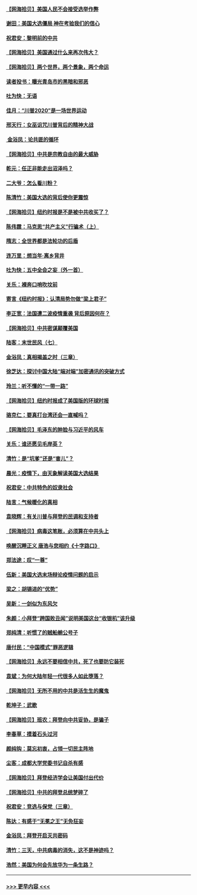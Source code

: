 #### [【网海拾贝】美国人民不会接受选举作弊](../pages/nsc993/n12528850.md?t=11062302) 
#### [谢田：美国大选僵局 神在考验我们的信心](../pages/nsc993/n12527932.md?t=11062302) 
#### [祝君安：黎明前的中共](../pages/nsc993/n12524071.md?t=11062302) 
#### [【网海拾贝】美国通过什么来再次伟大？](../pages/nsc993/n12523844.md?t=11062302) 
#### [【网海拾贝】两个世界，两个景象，两个命运](../pages/nsc993/n12521419.md?t=11062302) 
#### [读者投书：曝光青岛市的黑暗和邪恶](../pages/nsc993/n12520988.md?t=11062302) 
#### [吐为快：无语](../pages/nsc993/n12518588.md?t=11062302) 
#### [佳月：“川普2020”是一场世界运动](../pages/nsc993/n12518581.md?t=11062302) 
#### [邢天行：女巫诅咒川普背后的精神大战](../pages/nsc993/n12517257.md?t=11062302) 
#### [ 金浴凤：论共匪的循环](../pages/nsc993/n12517133.md?t=11062302) 
#### [【网海拾贝】中共是宗教自由的最大威胁](../pages/nsc993/n12516879.md?t=11062302) 
#### [乾元：任正非能走出沼泽吗？](../pages/nsc993/n12515831.md?t=11062302) 
#### [二大爷：怎么看川粉？](../pages/nsc993/n12515820.md?t=11062302) 
#### [陈清竹：美国大选的背后使你更震惊](../pages/nsc993/n12515589.md?t=11062302) 
#### [【网海拾贝】纽约时报是不是被中共收买了？](../pages/nsc993/n12515122.md?t=11062302) 
#### [陈伟霆：马克思“共产主义”行骗术（上）](../pages/nsc993/n12510217.md?t=11062302) 
#### [隋志：全世界都是法轮功的后盾](../pages/nsc993/n12510636.md?t=11062302) 
#### [连万里：想当年‧离乡背井](../pages/nsc993/n12510623.md?t=11062302) 
#### [吐为快：五中全会之妄（外一首）](../pages/nsc993/n12510470.md?t=11062302) 
#### [关乐：裸奔口哨吹坟前](../pages/nsc993/n12510403.md?t=11062302) 
#### [寄言《纽约时报》：认清局势勿做“梁上君子”](../pages/nsc993/n12510042.md?t=11062302) 
#### [李正宽：法国遭二波疫情重袭 背后原因何在？](../pages/nsc993/n12509971.md?t=11062302) 
#### [【网海拾贝】中共密谋颠覆美国](../pages/nsc993/n12509816.md?t=11062302) 
#### [陆客：末世民风（七）](../pages/nsc993/n12507822.md?t=11062302) 
#### [金浴凤：真相揭盖之时（三章）](../pages/nsc993/n12507804.md?t=11062302) 
#### [徐芝达：探讨中国大陆“端对端”加密通讯的突破方式](../pages/nsc993/n12507682.md?t=11062302) 
#### [玲兰：听不懂的“一带一路”](../pages/nsc993/n12507669.md?t=11062302) 
#### [【网海拾贝】纽约时报成了美国版的环球时报](../pages/nsc993/n12507053.md?t=11062302) 
#### [骆克仁：要真打台湾还会一直喊吗？](../pages/nsc993/n12506843.md?t=11062302) 
#### [【网海拾贝】毛泽东的肿脸与习近平的风车](../pages/nsc993/n12504537.md?t=11062302) 
#### [关乐：谁还愿见毛岸英？](../pages/nsc993/n12503866.md?t=11062302) 
#### [清竹：是“坑爹”还是“害儿”？](../pages/nsc993/n12503034.md?t=11062302) 
#### [晨光：疫情下，由天象解读美国大选结果](../pages/nsc993/n12502536.md?t=11062302) 
#### [祝君安：中共特色的奴隶社会](../pages/nsc993/n12501529.md?t=11062302) 
#### [陆言：气候暖化的真相](../pages/nsc993/n12501183.md?t=11062302) 
#### [袁晓辉：有关川普与拜登的民调和支持者](../pages/nsc993/n12500433.md?t=11062302) 
#### [【网海拾贝】病毒这笔账，必须算在中共头上](../pages/nsc993/n12500320.md?t=11062302) 
#### [唤醒沉睡正义 唐浩与您相约《十字路口》](../pages/nsc993/n12497980.md?t=11062302) 
#### [郑法途：叹“一尊”](../pages/nsc993/n12498837.md?t=11062302) 
#### [伍新：美国大选末场辩论疫情问题的启示](../pages/nsc993/n12498829.md?t=11062302) 
#### [梁之：胡锡进的“优势”](../pages/nsc993/n12498780.md?t=11062302) 
#### [吴新：一剑似为东风欠](../pages/nsc993/n12498772.md?t=11062302) 
#### [朱颜：小拜登“跨国败丑闻”说明美国这台“收银机”该升级](../pages/nsc993/n12498731.md?t=11062302) 
#### [郑纯清：听惯了的贼船艄公号子](../pages/nsc993/n12498721.md?t=11062302) 
#### [唐付民：“中国模式”罪恶逻辑](../pages/nsc993/n12498310.md?t=11062302) 
#### [【网海拾贝】永远不要相信中共，死了也要防它装死](../pages/nsc993/n12498162.md?t=11062302) 
#### [袁斌：为何大陆年轻一代很多人如此堕落？](../pages/nsc993/n12495696.md?t=11062302) 
#### [【网海拾贝】无所不用的中共是活生生的魔鬼](../pages/nsc993/n12495621.md?t=11062302) 
#### [乾坤子：武歌](../pages/nsc993/n12493391.md?t=11062302) 
#### [【网海拾贝】班农：拜登向中共妥协，是骗子](../pages/nsc993/n12492877.md?t=11062302) 
#### [李春草：摸着石头过河](../pages/nsc993/n12491121.md?t=11062302) 
#### [颜纯钩：莫忘初衷，占领一切民主阵地](../pages/nsc993/n12490965.md?t=11062302) 
#### [尘客：成都大学党委书记自杀有感](../pages/nsc993/n12490950.md?t=11062302) 
#### [【网海拾贝】拜登经济学会让美国付出代价](../pages/nsc993/n12489662.md?t=11062302) 
#### [【网海拾贝】中共的拜登总统梦碎了](../pages/nsc993/n12487896.md?t=11062302) 
#### [祝君安：竞选与保党（三章）](../pages/nsc993/n12487258.md?t=11062302) 
#### [陈达：有感于“无冕之王”无免狂妄](../pages/nsc993/n12485133.md?t=11062302) 
#### [金浴凤：拜登开启灭共密码](../pages/nsc993/n12485125.md?t=11062302) 
#### [清竹：三天，中共病毒的消失，这不是神迹吗？](../pages/nsc993/n12485027.md?t=11062302) 
#### [浩然：美国为何会先放华为一条生路？](../pages/nsc993/n12484997.md?t=11062302) 

----
#### [ >>> 更早内容 <<< ](../indexes/nsc993-earlier.md)
